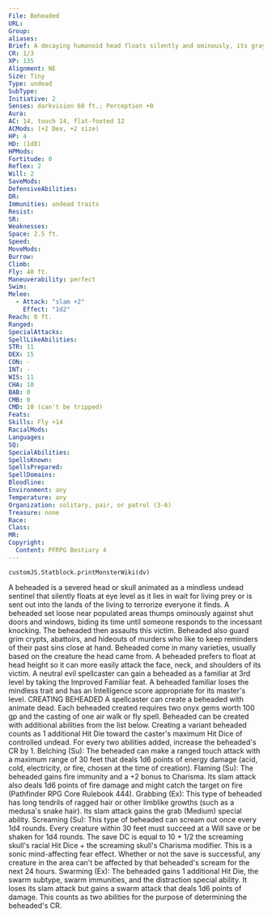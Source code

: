 ```yaml
---
File: Beheaded
URL: 
Group: 
aliases: 
Brief: A decaying humanoid head floats silently and ominously, its graying teeth eerily clattering.
CR: 1/3
XP: 135
Alignment: NE
Size: Tiny
Type: undead
SubType: 
Initiative: 2
Senses: darkvision 60 ft.; Perception +0
Aura: 
AC: 14, touch 14, flat-footed 12
ACMods: (+2 Dex, +2 size)
HP: 4
HD: (1d8)
HPMods: 
Fortitude: 0
Reflex: 2
Will: 2
SaveMods: 
DefensiveAbilities: 
DR: 
Immunities: undead traits
Resist: 
SR: 
Weaknesses: 
Space: 2.5 ft.
Speed: 
MoveMods: 
Burrow: 
Climb: 
Fly: 40 ft.
Maneuverability: perfect
Swim: 
Melee: 
  - Attack: "slam +2"
    Effect: "1d2"
Reach: 0 ft.
Ranged: 
SpecialAttacks: 
SpellLikeAbilities: 
STR: 11
DEX: 15
CON: -
INT: -
WIS: 11
CHA: 10
BAB: 0
CMB: 0
CMD: 10 (can't be tripped)
Feats: 
Skills: Fly +14
RacialMods: 
Languages: 
SQ: 
SpecialAbilities: 
SpellsKnown: 
SpellsPrepared: 
SpellDomains: 
Bloodline: 
Environment: any
Temperature: any
Organization: solitary, pair, or patrol (3-6)
Treasure: none
Race: 
Class: 
MR: 
Copyright:
  Content: PFRPG Bestiary 4
---
```

```dataviewjs
customJS.Statblock.printMonsterWiki(dv)
```
A beheaded is a severed head or skull animated as a mindless undead sentinel that silently floats at eye level as it lies in wait for living prey or is sent out into the lands of the living to terrorize everyone it finds. A beheaded set loose near populated areas thumps ominously against shut doors and windows, biding its time until someone responds to the incessant knocking. The beheaded then assaults this victim. Beheaded also guard grim crypts, abattoirs, and hideouts of murders who like to keep reminders of their past sins close at hand. Beheaded come in many varieties, usually based on the creature the head came from. A beheaded prefers to float at head height so it can more easily attack the face, neck, and shoulders of its victim.  A neutral evil spellcaster can gain a beheaded as a familiar at 3rd level by taking the Improved Familiar feat. A beheaded familiar loses the mindless trait and has an Intelligence score appropriate for its master's level.  CREATING BEHEADED  A spellcaster can create a beheaded with animate dead. Each beheaded created requires two onyx gems worth 100 gp and the casting of one air walk or fly spell. Beheaded can be created with additional abilities from the list below. Creating a variant beheaded counts as 1 additional Hit Die toward the caster's maximum Hit Dice of controlled undead. For every two abilities added, increase the beheaded's CR by 1.  Belching (Su): The beheaded can make a ranged touch attack with a maximum range of 30 feet that deals 1d6 points of energy damage (acid, cold, electricity, or fire, chosen at the time of creation).  Flaming (Su): The beheaded gains fire immunity and a +2 bonus to Charisma. Its slam attack also deals 1d6 points of fire damage and might catch the target on fire (Pathfinder RPG Core Rulebook 444).  Grabbing (Ex): This type of beheaded has long tendrils of ragged hair or other limblike growths (such as a medusa's snake hair). Its slam attack gains the grab (Medium) special ability. Screaming (Su): This type of beheaded can scream out once every 1d4 rounds. Every creature within 30 feet must succeed at a Will save or be shaken for 1d4 rounds. The save DC is equal to 10 + 1/2 the screaming skull's racial Hit Dice + the screaming skull's Charisma modifier. This is a sonic mind-affecting fear effect. Whether or not the save is successful, any creature in the area can't be affected by that beheaded's scream for the next 24 hours.  Swarming (Ex): The beheaded gains 1 additional Hit Die, the swarm subtype, swarm immunities, and the distraction special ability. It loses its slam attack but gains a swarm attack that deals 1d6 points of damage. This counts as two abilities for the purpose of determining the beheaded's CR.
